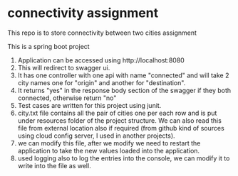 # connectivity assignment
This repo is to store connectivity between two cities assignment

This is a spring boot project
1. Application can be accessed using http://localhost:8080
2. This will redirect to swagger ui.
3. It has one controller with one api with name "connected" and will take 2 city names one for "origin" and another for "destination".
4. It returns "yes" in the response body section of the swagger if they both connected, otherwise return "no"
5. Test cases are written for this project using junit.
6. city.txt file contains all the pair of cities one per each row and is put under resources folder of the project structure. We can also read this file from external location also if required (from github kind of sources using cloud config server, I used in another projects).
7. we can modify this file, after we modify we need to restart the application to take the new values loaded into the application.
8. used logging also to log the entries into the console, we can modify it to write into the file as well.
